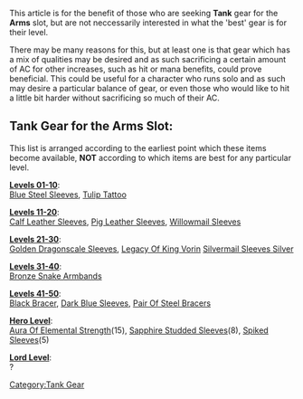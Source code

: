 This article is for the benefit of those who are seeking **Tank** gear
for the **Arms** slot, but are not neccessarily interested in what the
'best' gear is for their level.

There may be many reasons for this, but at least one is that gear which
has a mix of qualities may be desired and as such sacrificing a certain
amount of AC for other increases, such as hit or mana benefits, could
prove beneficial. This could be useful for a character who runs solo and
as such may desire a particular balance of gear, or even those who would
like to hit a little bit harder without sacrificing so much of their AC.

## Tank Gear for the Arms Slot:

This list is arranged according to the earliest point which these items
become available, **NOT** according to which items are best for any
particular level.

**[Levels 01-10](:Category:_Lowmort_Levels_1-10 "wikilink")**:  
[Blue Steel Sleeves](Blue_Steel_Sleeves "wikilink"), [Tulip
Tattoo](Tulip_Tattoo "wikilink")

**[Levels 11-20](:Category:_Lowmort_Levels_11-20 "wikilink")**:  
[Calf Leather Sleeves](Calf_Leather_Sleeves "wikilink"), [Pig Leather
Sleeves](Pig_Leather_Sleeves "wikilink"), [Willowmail
Sleeves](Willowmail_Sleeves "wikilink")

**[Levels 21-30](:Category:_Lowmort_Levels_21-30 "wikilink")**:  
[Golden Dragonscale Sleeves](Golden_Dragonscale_Sleeves "wikilink"),
[Legacy Of King Vorin](Legacy_Of_King_Vorin "wikilink") [Silvermail
Sleeves Silver](Silvermail_Sleeves_Silver "wikilink")

**[Levels 31-40](:Category:_Lowmort_Levels_31-40 "wikilink")**:  
[Bronze Snake Armbands](Bronze_Snake_Armbands "wikilink")

**[Levels 41-50](:Category:_Lowmort_Levels_41-50 "wikilink")**:  
[Black Bracer](Black_Bracer "wikilink"), [Dark Blue
Sleeves](Dark_Blue_Sleeves "wikilink"), [Pair Of Steel
Bracers](Pair_Of_Steel_Bracers "wikilink")

**[Hero Level](:Category:_Hero "wikilink")**:  
[Aura Of Elemental Strength](Aura_Of_Elemental_Strength "wikilink")(15),
[Sapphire Studded Sleeves](Sapphire_Studded_Sleeves "wikilink")(8),
[Spiked Sleeves](Spiked_Sleeves "wikilink")(5)

**[Lord Level](:Category:_Lord "wikilink")**:  
?

[Category:Tank Gear](Category:Tank_Gear "wikilink")
